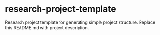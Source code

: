 # research-project-template
Research project template for generating simple project structure. Replace this
README.md with project description.
